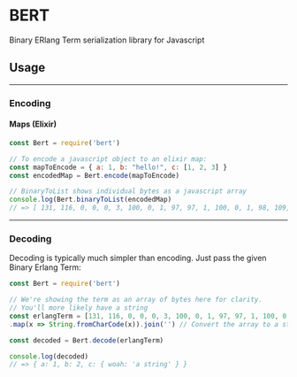 # BERT

Binary ERlang Term serialization library for Javascript

## Usage
--------------------------------

### Encoding

#### Maps (Elixir)

```javascript
const Bert = require('bert')

// To encode a javascript object to an elixir map:
const mapToEncode = { a: 1, b: "hello!", c: [1, 2, 3] }
const encodedMap = Bert.encode(mapToEncode)

// BinaryToList shows individual bytes as a javascript array
console.log(Bert.binaryToList(encodedMap)
// => [ 131, 116, 0, 0, 0, 3, 100, 0, 1, 97, 97, 1, 100, 0, 1, 98, 109, 0, 0, 0, 6, 104, 101, 108, 108, 111, 33, 100, 0, 1, 99, 108, 0, 0, 0, 3, 97, 1, 97, 2, 97, 3, 106 ]
```
--------------------------------
### Decoding

Decoding is typically much simpler than encoding. Just pass the given Binary Erlang Term:

```javascript
const Bert = require('bert')

// We're showing the term as an array of bytes here for clarity.
// You'll more likely have a string
const erlangTerm = [131, 116, 0, 0, 0, 3, 100, 0, 1, 97, 97, 1, 100, 0, 1, 98, 97, 2, 100, 0, 1, 99, 116, 0, 0, 0, 1, 100, 0, 4, 119, 111, 97, 104, 109, 0, 0, 0, 8, 97, 32, 115, 116, 114, 105, 110, 103]
.map(x => String.fromCharCode(x)).join('') // Convert the array to a string

const decoded = Bert.decode(erlangTerm)

console.log(decoded)
// => { a: 1, b: 2, c: { woah: 'a string' } }
```
